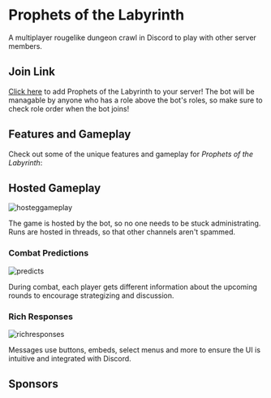 # Prophets of the Labyrinth
A multiplayer rougelike dungeon crawl in Discord to play with other server members.

## Join Link
[Click here](https://discord.com/api/oauth2/authorize?client_id=950469509628702740&permissions=397284665360&scope=bot%20applications.commands) to add Prophets of the Labyrinth to your server! The bot will be managable by anyone who has a role above the bot's roles, so make sure to check role order when the bot joins!

## Features and Gameplay
Check out some of the unique features and gameplay for *Prophets of the Labyrinth*:

## Hosted Gameplay
![hosteggameplay](https://user-images.githubusercontent.com/6503151/160201570-fb7add54-f884-4b8a-ab23-cf827ecc0384.png)

The game is hosted by the bot, so no one needs to be stuck administrating. Runs are hosted in threads, so that other channels aren't spammed.

### Combat Predictions
![predicts](https://user-images.githubusercontent.com/6503151/160201555-5fee8576-16be-4905-8047-479781f17f1a.png)

During combat, each player gets different information about the upcoming rounds to encourage strategizing and discussion.

### Rich Responses
![richresponses](https://user-images.githubusercontent.com/6503151/160201188-ccf33fe3-8b2b-47b9-8a9a-f84d1cdc9667.png)

Messages use buttons, embeds, select menus and more to ensure the UI is intuitive and integrated with Discord.

## Sponsors
<!-- sponsors --><!-- sponsors -->
